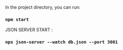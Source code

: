 
In the project directory, you can run:

### `npm start`

JSON SERVER START :

### `npx json-server --watch db.json --port 3001`


